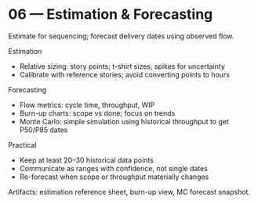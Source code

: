 # 06 — Estimation & Forecasting

Estimate for sequencing; forecast delivery dates using observed flow.

Estimation
- Relative sizing: story points; t-shirt sizes; spikes for uncertainty
- Calibrate with reference stories; avoid converting points to hours

Forecasting
- Flow metrics: cycle time, throughput, WIP
- Burn-up charts: scope vs done; focus on trends
- Monte Carlo: simple simulation using historical throughput to get P50/P85 dates

Practical
- Keep at least 20–30 historical data points
- Communicate as ranges with confidence, not single dates
- Re-forecast when scope or throughput materially changes

Artifacts: estimation reference sheet, burn-up view, MC forecast snapshot.
